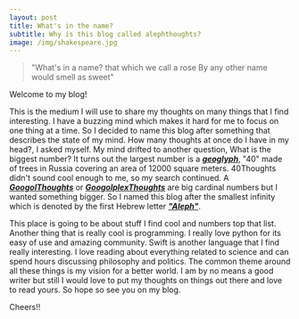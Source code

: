 ```yaml
---
layout: post
title: What's in the name?
subtitle: Why is this blog called alephthoughts?
image: /img/shakespeare.jpg
---
```


>"What's in a name? that which we call a rose
>By any other name would smell as sweet"

Welcome to my blog!

This is the medium I will use to share my thoughts on many things that I find interesting. I have a buzzing mind which makes it hard for me to focus on one thing at a time. So I decided to name this blog after something that describes the state of my mind. How many thoughts at once do I have in my head?, I asked myself. My mind drifted to another question, What is the biggest number?
It turns out the largest number is a **_[geoglyph](https://en.wikipedia.org/wiki/Geoglyph)_**, "40" made of trees in Russia covering an area of 12000 square meters. 40Thoughts didn't sound cool enough to me, so my search continued. A **_[GoogolThoughts](https://en.wikipedia.org/wiki/Googol)_** or **_[GoogolplexThoughts](https://en.wikipedia.org/wiki/Googolplex)_** are big cardinal numbers but I wanted something bigger. So I named this blog after the smallest infinity which is denoted by the first Hebrew letter **_["Aleph"](https://simple.wikipedia.org/wiki/Aleph_null)_**. 

This place is going to be about stuff I find cool and numbers top that list. Another thing that is really cool is programming. I really love python for its easy of use and amazing community. Swift is another language that I find really interesting. I love reading about everything related to science and can spend hours discussing philosophy and politics. The common theme around all these things is my vision for a better world. I am by no means a good writer but still I would love to put my thoughts on things out there and love to read yours. So hope so see you on my blog.

Cheers!!
